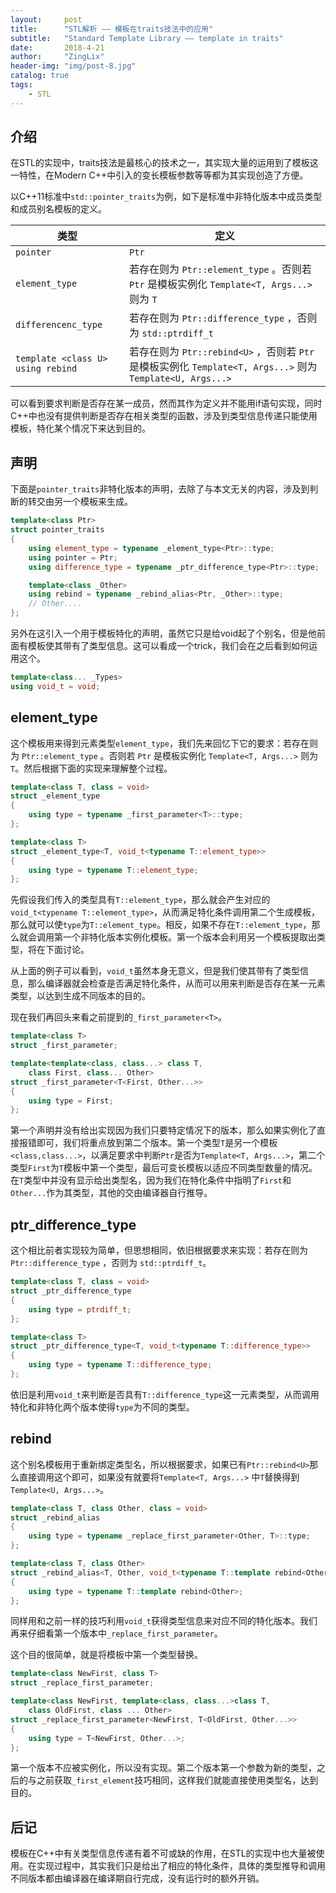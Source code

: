 ```yaml
---
layout:     post
title:      "STL解析 —— 模板在traits技法中的应用"
subtitle:   "Standard Template Library —— template in traits"
date:       2018-4-21
author:     "ZingLix"
header-img: "img/post-8.jpg"
catalog: true
tags:
    - STL
---
```


## 介绍

在STL的实现中，traits技法是最核心的技术之一，其实现大量的运用到了模板这一特性，在Modern C++中引入的变长模板参数等等都为其实现创造了方便。

以C++11标准中`std::pointer_traits`为例，如下是标准中非特化版本中成员类型和成员别名模板的定义。

|类型|定义|
|---|---|
|`pointer`|`Ptr`|
|`element_type`|若存在则为 `Ptr::element_type` 。否则若 `Ptr` 是模板实例化 `Template<T, Args...>` 则为 `T`|
|`differencenc_type`|若存在则为 `Ptr::difference_type` ，否则为 `std::ptrdiff_t`|
|`template <class U> using rebind`|若存在则为 `Ptr::rebind<U>` ，否则若 `Ptr` 是模板实例化 `Template<T, Args...>` 则为 `Template<U, Args...>`|


可以看到要求判断是否存在某一成员，然而其作为定义并不能用if语句实现，同时C++中也没有提供判断是否存在相关类型的函数，涉及到类型信息传递只能使用模板，特化某个情况下来达到目的。

## 声明

下面是`pointer_traits`非特化版本的声明，去除了与本文无关的内容，涉及到判断的转交由另一个模板来生成。

``` cpp
template<class Ptr>
struct pointer_traits
{
    using element_type = typename _element_type<Ptr>::type;
    using pointer = Ptr;
    using difference_type = typename _ptr_difference_type<Ptr>::type;

    template<class _Other>
    using rebind = typename _rebind_alias<Ptr, _Other>::type;
    // Other....
};
```

另外在这引入一个用于模板特化的声明，虽然它只是给void起了个别名，但是他前面有模板使其带有了类型信息。这可以看成一个trick，我们会在之后看到如何运用这个。

``` cpp
template<class... _Types>
using void_t = void;
```

## element_type

这个模板用来得到元素类型`element_type`，我们先来回忆下它的要求：若存在则为 `Ptr::element_type` 。否则若 `Ptr` 是模板实例化 `Template<T, Args...>` 则为 `T`。然后根据下面的实现来理解整个过程。

``` cpp
template<class T, class = void>
struct _element_type
{
    using type = typename _first_parameter<T>::type;
};

template<class T>
struct _element_type<T, void_t<typename T::element_type>>
{
    using type = typename T::element_type;
};
```

先假设我们传入的类型具有`T::element_type`，那么就会产生对应的`void_t<typename T::element_type>`，从而满足特化条件调用第二个生成模板，那么就可以使`type`为`T::element_type`。相反，如果不存在`T::element_type`，那么就会调用第一个非特化版本实例化模板。第一个版本会利用另一个模板提取出类型，将在下面讨论。

从上面的例子可以看到，`void_t`虽然本身无意义，但是我们使其带有了类型信息，那么编译器就会检查是否满足特化条件，从而可以用来判断是否存在某一元素类型，以达到生成不同版本的目的。

现在我们再回头来看之前提到的`_first_parameter<T>`。

``` cpp
template<class T>
struct _first_parameter;

template<template<class, class...> class T,
    class First, class... Other>
struct _first_parameter<T<First, Other...>>
{
    using type = First;
};
```

第一个声明并没有给出实现因为我们只要特定情况下的版本，那么如果实例化了直接报错即可，我们将重点放到第二个版本。第一个类型`T`是另一个模板`<class,class...>`，以满足要求中判断`Ptr`是否为`Template<T, Args...>`，第二个类型`First`为`T`模板中第一个类型，最后可变长模板以适应不同类型数量的情况。在`T`类型中并没有显示给出类型名，因为我们在特化条件中指明了`First`和`Other...`作为其类型，其他的交由编译器自行推导。

## ptr_difference_type

这个相比前者实现较为简单，但思想相同，依旧根据要求来实现：若存在则为 `Ptr::difference_type` ，否则为 `std::ptrdiff_t`。

``` cpp
template<class T, class = void>
struct _ptr_difference_type
{
    using type = ptrdiff_t;
};

template<class T>
struct _ptr_difference_type<T, void_t<typename T::difference_type>>
{
    using type = typename T::difference_type;
};
```

依旧是利用`void_t`来判断是否具有`T::difference_type`这一元素类型，从而调用特化和非特化两个版本使得`type`为不同的类型。

## rebind

这个别名模板用于重新绑定类型名，所以根据要求，如果已有`Ptr::rebind<U>`那么直接调用这个即可，如果没有就要将`Template<T, Args...>` 中`T`替换得到 `Template<U, Args...>`。

``` cpp
template<class T, class Other, class = void>
struct _rebind_alias
{
    using type = typename _replace_first_parameter<Other, T>::type;
};

template<class T, class Other>
struct _rebind_alias<T, Other, void_t<typename T::template rebind<Other>>>
{
    using type = typename T::template rebind<Other>;
};
```

同样用和之前一样的技巧利用`void_t`获得类型信息来对应不同的特化版本。我们再来仔细看第一个版本中`_replace_first_parameter`。

这个目的很简单，就是将模板中第一个类型替换。

``` cpp
template<class NewFirst, class T>
struct _replace_first_parameter;

template<class NewFirst, template<class, class...>class T,
    class OldFirst, class ... Other>
struct _replace_first_parameter<NewFirst, T<OldFirst, Other...>>
{
    using type = T<NewFirst, Other...>;
};
```

第一个版本不应被实例化，所以没有实现。第二个版本第一个参数为新的类型，之后的与之前获取`_first_element`技巧相同，这样我们就能直接使用类型名，达到目的。

## 后记

模板在C++中有关类型信息传递有着不可或缺的作用，在STL的实现中也大量被使用。在实现过程中，其实我们只是给出了相应的特化条件，具体的类型推导和调用不同版本都由编译器在编译期自行完成，没有运行时的额外开销。
